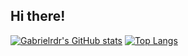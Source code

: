 ## Hi there!

[![Gabrielrdr's GitHub stats](https://github-readme-stats.vercel.app/api?username=Gabrielrdr&show_icons=true&theme=transparent)](https://github.com/anuraghazra/github-readme-stats)
[![Top Langs](https://github-readme-stats.vercel.app/api/top-langs/?username=Gabrielrdr&layout=compact&theme=transparent)](https://github.com/anuraghazra/github-readme-stats)

